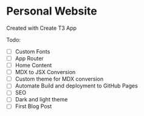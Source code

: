 # Personal Website

Created with Create T3 App

Todo:

- [ ] Custom Fonts
- [ ] App Router
- [ ] Home Content
- [ ] MDX to JSX Conversion
- [ ] Custom theme for MDX conversion
- [ ] Automate Build and deployment to GitHub Pages
- [ ] SEO
- [ ] Dark and light theme
- [ ] First Blog Post
